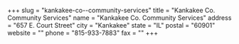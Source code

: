 +++
slug = "kankakee-co--community-services"
title = "Kankakee Co. Community Services"
name = "Kankakee Co. Community Services"
address = "657 E. Court Street"
city = "Kankakee"
state = "IL"
postal = "60901"
website = ""
phone = "815-933-7883"
fax = ""
+++
